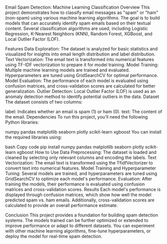 Email Spam Detection: Machine Learning Classification
Overview
This project demonstrates how to classify email messages as "spam" or "ham" (non-spam) using various machine learning algorithms. The goal is to build models that can accurately identify spam emails based on their textual content. Several classification algorithms are used, including Logistic Regression, K-Nearest Neighbors (KNN), Random Forest, XGBoost, and Local Outlier Factor (LOF).

Features
Data Exploration: The dataset is analyzed for basic statistics and visualized for insights into email length distribution and label distribution.
Text Vectorization: The email text is transformed into numerical features using TF-IDF vectorization to prepare it for model training.
Model Training: Multiple machine learning models are trained and evaluated. Hyperparameters are tuned using GridSearchCV for optimal performance.
Model Evaluation: The performance of each model is evaluated using confusion matrices, and cross-validation scores are calculated for better generalization.
Outlier Detection: Local Outlier Factor (LOF) is used as an anomaly detection method to identify potential outliers in the data.
Dataset
The dataset consists of two columns:

label: Indicates whether an email is spam (1) or ham (0).
text: The content of the email.
Dependencies
To run this project, you'll need the following Python libraries:

numpy
pandas
matplotlib
seaborn
plotly
scikit-learn
xgboost
You can install the required libraries using:

bash
Copy code
pip install numpy pandas matplotlib seaborn plotly scikit-learn xgboost
How to Use
Data Preprocessing: The dataset is loaded and cleaned by selecting only relevant columns and encoding the labels.
Text Vectorization: The email text is transformed using the TfidfVectorizer to convert text into numerical features.
Model Training and Hyperparameter Tuning: Several models are trained, and hyperparameters are tuned using GridSearchCV to optimize each model's performance.
Evaluation: After training the models, their performance is evaluated using confusion matrices and cross-validation scores.
Results
Each model's performance is displayed through confusion matrices, which show how well the model predicted spam vs. ham emails. Additionally, cross-validation scores are calculated to provide an overall performance estimate.

Conclusion
This project provides a foundation for building spam detection systems. The models trained can be further optimized or extended to improve performance or adapt to different datasets. You can experiment with other machine learning algorithms, fine-tune hyperparameters, or deploy the model for real-time spam detection.

